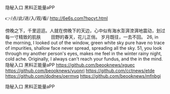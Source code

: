 
隐秘入口 黑料正能量aPP




👉/点/此/进/入/观/看/ http://6e6s.com?hpcyt.html




傍晚之下，千里迢迢。人就在傍晚下的天边，心中似有海水澎湃滂湃地震动，划过每一寸精致的肌肤
　　田野的春天，花儿正俏。
		岁月既往，一去不回。
26, in the morning, I looked out of the window, green white sky pure have no trace of impurities, shallow face never spread, spreading all the sky.
51, you look through my another person's eyes, makes me feel in the winter rainy night, cold ache.
Originally, I always can't reach your fundus, and the in the mind.
隐秘入口 黑料正能量aPP https://github.com/beooknews/xguec
https://github.com/beooknews/yuonri
https://github.com/cctnews/etde
https://github.com/dodnes/oermvq
https://github.com/beooknews/mfnbgi





隐秘入口 黑料正能量aPP

